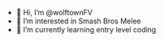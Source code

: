 - 👋 Hi, I’m @wolftownFV
- 👀 I’m interested in Smash Bros Melee
- 🌱 I’m currently learning entry level coding

<!---
wolftownFV/wolftownFV is a ✨ special ✨ repository because its `README.md` (this file) appears on your GitHub profile.
You can click the Preview link to take a look at your changes.
--->
